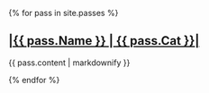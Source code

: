 {% for pass in site.passes %}
  <h2>
    <a href="{{ pass.url }}">
      |{{ pass.Name }} | {{ pass.Cat }}|
    </a>
  </h2>
  <p>{{ pass.content | markdownify }}</p>
{% endfor %}
